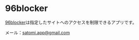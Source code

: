 # 96blocker
[96blocker](https://apps.apple.com/jp/app/96blocker/id1552350317)は指定したサイトへのアクセスを制限できるアプリです。

メール：satomi.app@gmail.com
